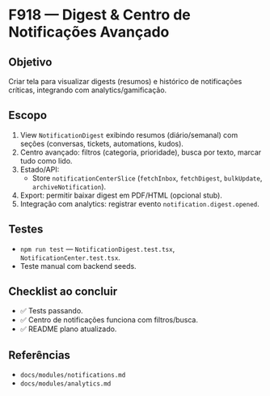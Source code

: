 # F918 — Digest & Centro de Notificações Avançado

## Objetivo
Criar tela para visualizar digests (resumos) e histórico de notificações críticas, integrando com analytics/gamificação.

## Escopo
1. View `NotificationDigest` exibindo resumos (diário/semanal) com seções (conversas, tickets, automations, kudos).
2. Centro avançado: filtros (categoria, prioridade), busca por texto, marcar tudo como lido.
3. Estado/API:
   - Store `notificationCenterSlice` (`fetchInbox`, `fetchDigest`, `bulkUpdate`, `archiveNotification`).
4. Export: permitir baixar digest em PDF/HTML (opcional stub).
5. Integração com analytics: registrar evento `notification.digest.opened`.

## Testes
- `npm run test` — `NotificationDigest.test.tsx`, `NotificationCenter.test.tsx`.
- Teste manual com backend seeds.

## Checklist ao concluir
- ✅ Tests passando.
- ✅ Centro de notificações funciona com filtros/busca.
- ✅ README plano atualizado.

## Referências
- `docs/modules/notifications.md`
- `docs/modules/analytics.md`

